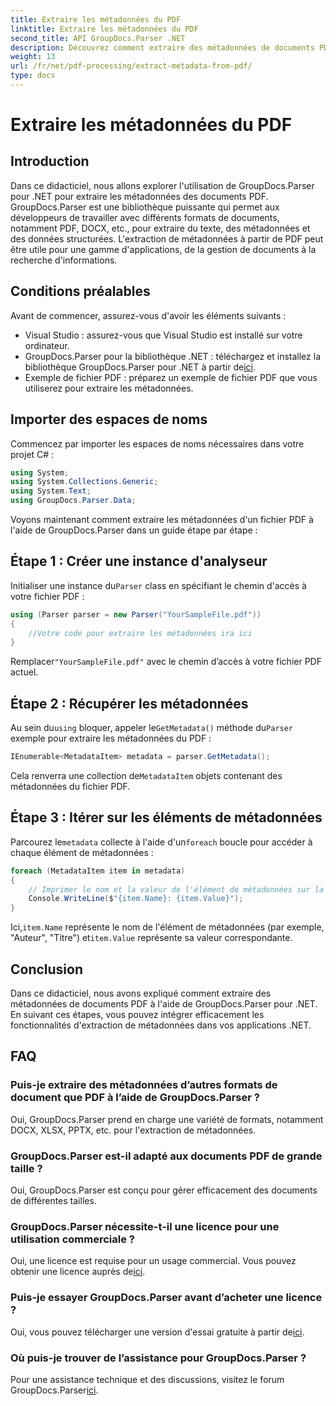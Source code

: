 ```yaml
---
title: Extraire les métadonnées du PDF
linktitle: Extraire les métadonnées du PDF
second_title: API GroupDocs.Parser .NET
description: Découvrez comment extraire des métadonnées de documents PDF à l'aide de GroupDocs.Parser pour .NET. Ce guide complet couvre les instructions étape par étape et les conditions préalables.
weight: 13
url: /fr/net/pdf-processing/extract-metadata-from-pdf/
type: docs
---
```

# Extraire les métadonnées du PDF

## Introduction
Dans ce didacticiel, nous allons explorer l'utilisation de GroupDocs.Parser pour .NET pour extraire les métadonnées des documents PDF. GroupDocs.Parser est une bibliothèque puissante qui permet aux développeurs de travailler avec différents formats de documents, notamment PDF, DOCX, etc., pour extraire du texte, des métadonnées et des données structurées. L'extraction de métadonnées à partir de PDF peut être utile pour une gamme d'applications, de la gestion de documents à la recherche d'informations.
## Conditions préalables
Avant de commencer, assurez-vous d'avoir les éléments suivants :
- Visual Studio : assurez-vous que Visual Studio est installé sur votre ordinateur.
-  GroupDocs.Parser pour la bibliothèque .NET : téléchargez et installez la bibliothèque GroupDocs.Parser pour .NET à partir de[ici](https://releases.groupdocs.com/parser/net/).
- Exemple de fichier PDF : préparez un exemple de fichier PDF que vous utiliserez pour extraire les métadonnées.

## Importer des espaces de noms
Commencez par importer les espaces de noms nécessaires dans votre projet C# :
```csharp
using System;
using System.Collections.Generic;
using System.Text;
using GroupDocs.Parser.Data;
```

Voyons maintenant comment extraire les métadonnées d'un fichier PDF à l'aide de GroupDocs.Parser dans un guide étape par étape :
## Étape 1 : Créer une instance d'analyseur
 Initialiser une instance du`Parser` class en spécifiant le chemin d'accès à votre fichier PDF :
```csharp
using (Parser parser = new Parser("YourSampleFile.pdf"))
{
    //Votre code pour extraire les métadonnées ira ici
}
```
 Remplacer`"YourSampleFile.pdf"` avec le chemin d’accès à votre fichier PDF actuel.
## Étape 2 : Récupérer les métadonnées
 Au sein du`using` bloquer, appeler le`GetMetadata()` méthode du`Parser` exemple pour extraire les métadonnées du PDF :
```csharp
IEnumerable<MetadataItem> metadata = parser.GetMetadata();
```
 Cela renverra une collection de`MetadataItem` objets contenant des métadonnées du fichier PDF.
## Étape 3 : Itérer sur les éléments de métadonnées
 Parcourez le`metadata` collecte à l'aide d'un`foreach` boucle pour accéder à chaque élément de métadonnées :
```csharp
foreach (MetadataItem item in metadata)
{
    // Imprimer le nom et la valeur de l'élément de métadonnées sur la console
    Console.WriteLine($"{item.Name}: {item.Value}");
}
```
 Ici,`item.Name` représente le nom de l'élément de métadonnées (par exemple, "Auteur", "Titre") et`item.Value` représente sa valeur correspondante.

## Conclusion
Dans ce didacticiel, nous avons expliqué comment extraire des métadonnées de documents PDF à l'aide de GroupDocs.Parser pour .NET. En suivant ces étapes, vous pouvez intégrer efficacement les fonctionnalités d'extraction de métadonnées dans vos applications .NET.

## FAQ
### Puis-je extraire des métadonnées d’autres formats de document que PDF à l’aide de GroupDocs.Parser ?
Oui, GroupDocs.Parser prend en charge une variété de formats, notamment DOCX, XLSX, PPTX, etc. pour l'extraction de métadonnées.
### GroupDocs.Parser est-il adapté aux documents PDF de grande taille ?
Oui, GroupDocs.Parser est conçu pour gérer efficacement des documents de différentes tailles.
### GroupDocs.Parser nécessite-t-il une licence pour une utilisation commerciale ?
 Oui, une licence est requise pour un usage commercial. Vous pouvez obtenir une licence auprès de[ici](https://purchase.groupdocs.com/buy).
### Puis-je essayer GroupDocs.Parser avant d’acheter une licence ?
 Oui, vous pouvez télécharger une version d'essai gratuite à partir de[ici](https://releases.groupdocs.com/).
### Où puis-je trouver de l’assistance pour GroupDocs.Parser ?
 Pour une assistance technique et des discussions, visitez le forum GroupDocs.Parser[ici](https://forum.groupdocs.com/c/parser/17).